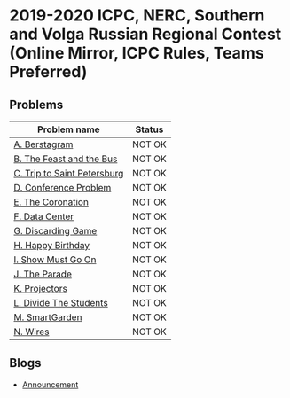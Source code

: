 # 2019-2020 ICPC, NERC, Southern and Volga Russian Regional Contest (Online Mirror, ICPC Rules, Teams Preferred)

## Problems

|Problem name|Status|
|------------|---------|
| [A. Berstagram](problems/A._Berstagram.md)|NOT OK|
| [B. The Feast and the Bus](problems/B._The_Feast_and_the_Bus.md)|NOT OK|
| [C. Trip to Saint Petersburg](problems/C._Trip_to_Saint_Petersburg.md)|NOT OK|
| [D. Conference Problem](problems/D._Conference_Problem.md)|NOT OK|
| [E. The Coronation](problems/E._The_Coronation.md)|NOT OK|
| [F. Data Center](problems/F._Data_Center.md)|NOT OK|
| [G. Discarding Game](problems/G._Discarding_Game.md)|NOT OK|
| [H. Happy Birthday](problems/H._Happy_Birthday.md)|NOT OK|
| [I. Show Must Go On](problems/I._Show_Must_Go_On.md)|NOT OK|
| [J. The Parade](problems/J._The_Parade.md)|NOT OK|
| [K. Projectors](problems/K._Projectors.md)|NOT OK|
| [L. Divide The Students](problems/L._Divide_The_Students.md)|NOT OK|
| [M. SmartGarden](problems/M._SmartGarden.md)|NOT OK|
| [N. Wires](problems/N._Wires.md)|NOT OK|
## Blogs

- [Announcement](blogs/Announcement.md)
